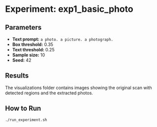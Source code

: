 # Experiment: exp1_basic_photo

## Parameters

- **Text prompt:** `a photo. a picture. a photograph.`
- **Box threshold:** 0.35
- **Text threshold:** 0.25
- **Sample size:** 10
- **Seed:** 42

## Results

The visualizations folder contains images showing the original scan with detected regions and the extracted photos.

## How to Run

```bash
./run_experiment.sh
```

